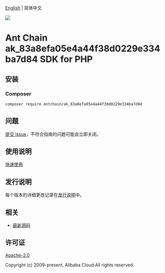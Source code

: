 [English](README.md) | 简体中文

![](https://aliyunsdk-pages.alicdn.com/icons/AlibabaCloud.svg)

# Ant Chain ak_83a8efa05e4a44f38d0229e334ba7d84 SDK for PHP

## 安装

### Composer

```bash
composer require antchain/ak_83a8efa05e4a44f38d0229e334ba7d84
```

## 问题

[提交 Issue](https://github.com/alipay/antchain-openapi-prod-sdk/issues/new)，不符合指南的问题可能会立即关闭。

## 使用说明

[快速使用](https://github.com/alipay/antchain-openapi-prod-sdk)

## 发行说明

每个版本的详细更改记录在[发行说明](./ChangeLog.txt)中。

## 相关

* [最新源码](https://github.com/antchain-openapi-sdk-php)

## 许可证

[Apache-2.0](http://www.apache.org/licenses/LICENSE-2.0)

Copyright (c) 2009-present, Alibaba Cloud All rights reserved.
